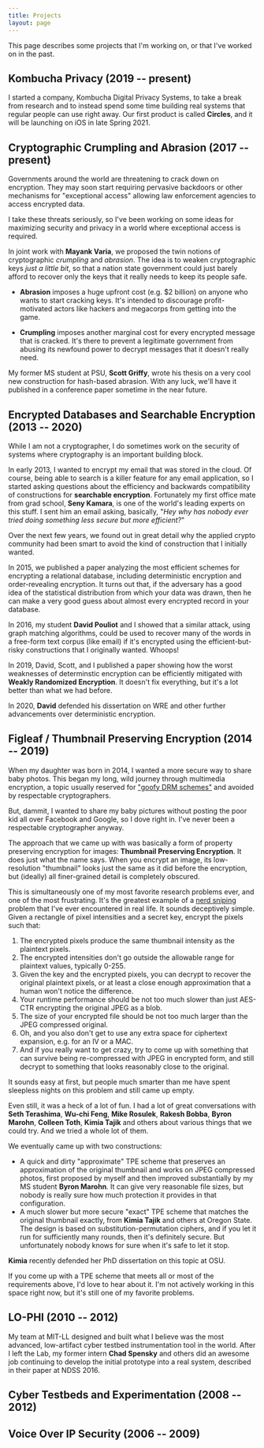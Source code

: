 ```yaml
---
title: Projects
layout: page
---
```


This page describes some projects that I'm working on, or that I've
worked on in the past.

## Kombucha Privacy (2019 -- present)

I started a company, Kombucha Digital Privacy Systems, to take a break
from research and to instead spend some time building real systems that
regular people can use right away.
Our first product is called **Circles**, and it will be launching on iOS
in late Spring 2021.

## Cryptographic Crumpling and Abrasion (2017 -- present)

Governments around the world are threatening to crack down on
encryption.  They may soon start requiring pervasive backdoors
or other mechanisms for "exceptional access" allowing law enforcement
agencies to access encrypted data.

I take these threats seriously, so I've been working on some ideas
for maximizing security and privacy in a world where exceptional
access is required.

In joint work with **Mayank Varia**, we proposed the twin notions of
cryptographic *crumpling* and *abrasion*.
The idea is to weaken cryptographic keys *just a little bit*, so
that a nation state government could just barely afford to recover
only the keys that it really needs to keep its people safe.

* **Abrasion** imposes a huge upfront cost (e.g. $2 billion) on anyone
who wants to start cracking keys.
It's intended to discourage profit-motivated actors like hackers
and megacorps from getting into the game.

* **Crumpling** imposes another marginal cost for every encrypted
message that is cracked.
It's there to prevent a legitimate government from abusing its
newfound power to decrypt messages that it doesn't really need.

My former MS student at PSU, **Scott Griffy**, wrote his thesis on
a very cool new construction for hash-based abrasion.
With any luck, we'll have it published in a conference paper
sometime in the near future.

## Encrypted Databases and Searchable Encryption (2013 -- 2020)

While I am not a cryptographer, I do sometimes work on the security
of systems where cryptography is an important building block.

In early 2013, I wanted to encrypt my email that was stored in the
cloud.
Of course, being able to search is a killer feature for any email
application, so I started asking questions about the efficiency
and backwards compatibility of constructions for **searchable
encryption**.
Fortunately my first office mate from grad school, **Seny Kamara**,
is one of the world's leading experts on this stuff.
I sent him an email asking, basically, "*Hey why has nobody ever
tried doing something less secure but more efficient?*"

Over the next few years, we found out in great detail why the
applied crypto community had been smart to avoid the kind of
construction that I initially wanted.

In 2015, we published a paper analyzing the most efficient
schemes for encrypting a relational database, including
deterministic encryption and order-revealing encryption.
It turns out that, if the adversary has a good idea of the
statistical distribution from which your data was drawn,
then he can make a very good guess about almost every 
encrypted record in your database.

In 2016, my student **David Pouliot** and I showed that a similar
attack, using graph matching algorithms, could be used to recover
many of the words in a free-form text corpus (like email) if it's
encrypted using the efficient-but-risky constructions that I
originally wanted.  Whoops!

In 2019, David, Scott, and I published a paper showing how
the worst weaknesses of determinstic encryption can be 
efficiently mitigated with **Weakly Randomized Encryption**.
It doesn't fix everything, but it's a lot better than what
we had before.

In 2020, **David** defended his dissertation on WRE and other
further advancements over deterministic encryption.

## Figleaf / Thumbnail Preserving Encryption (2014 -- 2019)

When my daughter was born in 2014, I wanted a more secure way to
share baby photos.
This began my long, wild journey through multimedia encryption,
a topic usually reserved for ["goofy DRM schemes"](https://blog.cryptographyengineering.com/2011/11/10/format-preserving-encryption-or-how-to/) and avoided by respectable cryptographers.

But, dammit, I wanted to share my baby pictures without posting
the poor kid all over Facebook and Google, so I dove right in.
I've never been a respectable cryptographer anyway.

The approach that we came up with was basically a form of
property preserving encryption for images: **Thumbnail
Preserving Encryption**.
It does just what the name says.
When you encrypt an image, its low-resolution "thumbnail" looks
just the same as it did before the encryption, but (ideally)
all finer-grained detail is completely obscured.

This is simultaneously one of my most favorite research problems
ever, and one of the most frustrating.
It's the greatest example of a [nerd sniping](https://xkcd.com/356/)
problem that I've ever encountered in real life.
It sounds deceptively simple.
Given a rectangle of pixel intensities and a secret key,
encrypt the pixels such that:

1. The encrypted pixels produce the same thumbnail intensity as the
  plaintext pixels.
2. The encrypted intensities don't go outside the allowable range
  for plaintext values, typically 0-255.
3. Given the key and the encrypted pixels, you can decrypt to
  recover the original plaintext pixels, or at least a close enough
  approximation that a human won't notice the difference.
4. Your runtime performance should be not too much slower than just
  AES-CTR encrypting the original JPEG as a blob.
5. The size of your encrypted file should be not too much larger
  than the JPEG compressed original.
6. Oh, and you also don't get to use any extra space for ciphertext
  expansion, e.g. for an IV or a MAC.
7. And if you really want to get crazy, try to come up with something
  that can survive being re-compressed with JPEG in encrypted form,
  and still decrypt to something that looks reasonably close to the
  original.

It sounds easy at first, but people much smarter than me have spent
sleepless nights on this problem and still came up empty.

Even still, it was a heck of a lot of fun.
I had a lot of great conversations with **Seth Terashima**,
**Wu-chi Feng**, **Mike Rosulek**, **Rakesh Bobba**, **Byron Marohn**,
**Colleen Toth**, **Kimia Tajik** and others about various things
that we could try.
And we tried a whole lot of them.

We eventually came up with two constructions:

* A quick and dirty "approximate" TPE scheme that preserves an
  approximation of the original thumbnail and works on JPEG
  compressed photos, first proposed by myself and then improved
  substantially by my MS student **Byron Marohn**.  It can give
  very reasonable file sizes, but nobody is really sure how much
  protection it provides in that configuration.
* A much slower but more secure "exact" TPE scheme that matches
  the original thumbnail exactly, from **Kimia Tajik** and others
  at Oregon State.  The design is based on substitution-permutation
  ciphers, and if you let it run for sufficiently many rounds,
  then it's definitely secure.  But unfortunately nobody knows
  for sure when it's safe to let it stop.

**Kimia** recently defended her PhD dissertation on this topic at OSU.

If you come up with a TPE scheme that meets all or most of the
requirements above, I'd love to hear about it.
I'm not actively working in this space right now, but it's still
one of my favorite problems.

## LO-PHI (2010 -- 2012)

My team at MIT-LL designed and built what I believe was the most
advanced, low-artifact cyber testbed instrumentation tool in the world.
After I left the Lab, my former intern **Chad Spensky** and others
did an awesome job continuing to develop the initial prototype
into a real system, described in their paper at NDSS 2016.

## Cyber Testbeds and Experimentation (2008 -- 2012)

## Voice Over IP Security (2006 -- 2009)
